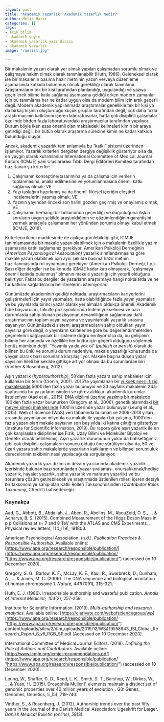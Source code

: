 ```yaml
---
layout: post
title: 'Akademik Yazarlık: Akademik Yazarlık Nedir?'
author: Melis Hazır
categories: []
tags:
- açık bilim
- akademik yayın
- akademik yazarlık yazı dizisi
- akademik yazarlık
image: "/melis1.jpg"

---
```

Bir makalenin yazarı olarak yer almak yapılan çalışmadan sorumlu olmak ve çalışmaya hakim olmak olarak tanımlanabilir (Huth, 1986). Geleneksel olarak ise bir makalenin basıma hazır metninin yazım ve/veya düzenleme aşamasında katkıda bulunmuş olmak gerekliliği olarak tanımlanır. Araştırmaların tek bir kişi tarafından planlandığı, uygulandığı ve yazıya geçirilerek bilime katkı sağlama aşamasına geldiği erken modern zamanlar için bu tanımlama her ne kadar uygun olsa da modern bilim için artık geçerli değil. Modern akademik yapılanmada araştırmalar genellikle tek bir kişi ya da birkaç kişinin oluşturduğu küçük gruplar tarafından değil, çok daha fazla araştırmacının katkılarını içeren laboratuvarlar, hatta çok disiplinli çalışmalar özelinde birden fazla laboratuvardaki araştırmacılar tarafından yapılıyor. Durum böyle iken esas önemli olan makaledeki kelimeleri kimin bir araya getirdiği değil, bir bütün olarak araştırma sürecine kimin ne kadar katkıda bulunduğu oluyor.

Ancak, akademik yazarlık tam anlamıyla bu “katkı” sistemi üzerinden işlemiyor. Yazarlık kriterleri dergiden dergiye değişiklik gösteriyor olsa da, en yaygın olarak kullanılanlar International Committee of Medical Journal Editors (ICMJE) yani Uluslararası Tıbbi Dergi Editörleri Komitesi tarafından hazırlanan şu kriterler:

1. Çalışmanın konseptine/tasarımına ya da çalışma için verilerin toplanmasına, analiz edilmesine ve yorumlanmasına önemli katkı sağlamış olmak; VE
2. Yazı taslağını hazırlamış ya da önemli fikirsel içeriğin eleştirel incelemelerini yapmış olmak; VE
3. Yazının yayından önceki son halini gözden geçirmiş ve onaylamış olmak; VE
4. Çalışmanın herhangi bir bölümünün geçerliliği ve doğruluğuna ilişkin soruların uygun şekilde araştırıldığının ve çözümlendiğinin garantisini vermek amacıyla çalışmanın her yönünden sorumlu olmayı kabul etmek (ICMJE, 2018).

Kriterlerin ikinci maddesinde de açıkça görülebildiği gibi, ICMJE tanımlamasında bir makale yazarı olabilmek için o makalenin özellikle yazım aşamasına katkı sağlamanız gerekiyor. Amerikan Psikoloji Derneğinin (_American Psychological Association)_ yazarlık sınıflandırmasına göre makale yazarı olabilmek için aynı şekilde basıma hazır metnin hazırlanmasında rol oynamanız gerekiyor (Amerikan Psikoloji Derneği, t.y.). Bazı diğer dergiler ise bu konuda ICMJE kadar katı olmayarak, “çalışmaya önemli katkıda bulunmuş” olmanın makale yazarlığı için yeterli olduğunu belirtiyor. Fakat bu dergiler de yazarların araştırmaya hangi noktalarda ve ne tür katkılar sağladıklarını belirtmelerini istemiyorlar.

Günümüzde akademinin geldiği noktada, araştırmacıların kariyerlerini geliştirmeleri için yayın yapmaları, hatta olabildiğince fazla yayın yapmaları, ve bu yayınlarda birinci yazar olarak yer almaları oldukça önemli. Akademik hibe başvuruları, fakülte pozisyonlarında kıdem yükselmesi ve bazı durumlarda sahip olunan pozisyonun devamlılığının sağlanması dahi araştırmacının toplam yayın sayısına ve yayınlardaki yazarlık sırasına dayanıyor. Günümüzdeki sistem, araştırmacıların sahip oldukları yayın sayısına göre değil, o yayınların kalitelerine göre bu değerlendirmelerden geçmelerini sağlayacak bir sisteme doğru evriliyor olsa da, bu gelişimin bilimin her alanında ve özellikle her kültür için geçerli olduğunu söylemek henüz mümkün değil. “Yayımla ya da yok ol” (_publish or perish_) olarak da bilinen bu ünlü ve sorunlu durum nedeniyle, makale yazarlığı konusunda da yaygın olarak bazı sorunlarla karşılaşılıyor. Makale başına düşen yazar sayısının hileli bir şekilde gittikçe artıyor olması da bu sorunlardan biri (Vinther & Rosenberg, 2012).

Aşırı yazarlık (_hyperauthorship_), 50’den fazla yazara sahip makaleler için kullanılan bir terim (Cronin, 2001). 2015’te yayımlanan bir [yüksek enerji fiziği makalesinde](https://journals.aps.org/prl/abstract/10.1103/PhysRevLett.114.191803) 5000’den fazla yazar bulunuyor ve 33 sayfalık makalenin 24.5 sayfasında bu yazarların isimleri ve görev aldıkları akademik kurumlar listeleniyor (Aad et al., 2015). [DNA dizilimi üzerine yazılmış bir makalede](https://www.nature.com/articles/nature04727?47,04,08,22,03,2008) 100’den fazla yazar bulunurken (Gregory et al., 2006), genetik alanındaki [bir meyve sineği makalesinde](https://www.g3journal.org/content/5/5/719.abstract) 1000’in üzerinde yazar bulunuyor (Leung et al., 2015). Web of Science (WoS) veri tabanında bulunan ve 2009-2018 yılları arasında yayımlanan milyonlarca makale ile yapılan bir çalışma, 1000’den fazla yazarı olan makale sayısının son beş yılda iki katına çıktığını gösteriyor (Institute for Scientific Information, 2019). Bu rapora göre aşırı yazarlık ile en çok karşılaşılan disiplinler ise Fizik, Uzay Bilimi ve Moleküler Biyoloji ve Genetik olarak belirlenmiş. Aşırı yazarlık durumunun yukarıda bahsettiğimiz gibi çok disiplinli çalışmaların sonucu olduğu öne sürülüyor olsa da, 50 ve üzeri yazara sahip makalelerde yazarların katkılarının ve bilimsel sorumluluk derecelerinin takibinin nasıl yapılacağı da sorgulanıyor.

Akademik yazarlık yazı dizimizin devam yazılarında akademik yazarlık içerisinde bulunan bazı sorunlardan (yazar sıralaması, onursal/konuk/hediye yazarlık, hayalet yazarlık, sahte yazarlık ve mahrum yazarlık) ve bu sorunlara çözüm getirebilecek ve araştırmada üstlenilen rolleri içeren detaylı bir taksonomiye sahip olan Katkı Rolleri Taksonomisinden (_Contributor Roles Taxonomy_, CRediT) bahsedeceğiz.

### Kaynakça

Aad, G., Abbott, B., Abdallah, J., Aben, R., Abolins, M., AbouZeid, O. S., ... & Acharya, B. S. (2015). Combined Measurement of the Higgs Boson Mass in p p Collisions at s= 7 and 8 TeV with the ATLAS and CMS Experiments_. Physical review letters, 114_(19), 191803.

American Psychological Association. (n.d.). _Publication Practices & Responsible Authorship_. Available online: [https://www.apa.org/research/responsible/publication/](https://www.apa.org/research/responsible/publication/ "https://www.apa.org/research/responsible/publication/") (accessed on 10 December 2020).

Gregory, S. G., Barlow, K. F., McLay, K. E., Kaul, R., Swarbreck, D., Dunham, A., ... & Jones, M. C. (2006). The DNA sequence and biological annotation of human chromosome 1. _Nature, 441_(7091), 315-321.

Huth, E. J. (1986). Irresponsible authorship and wasteful publication. _Annals of Internal Medicine, 104_(2), 257-259.

Institute for Scientific Information. (2019). _Multi-authorship and research analytics._ Available online: [https://clarivate.com/webofsciencegroup/wp](https://www.apa.org/research/responsible/publication/ "https://www.apa.org/research/responsible/publication/") content/uploads/sites/2/dlm_uploads/2019/12/WS419558643_ISI_Global_Research_Report_6_v9_RGB_SP.pdf (Accessed on 10 December 2020).

International Committee of Medical Journal Editors. (2018). _Defining the Role of Authors and Contributors_. Available online: [http://www.icmje.org/icmje-recommendations.pdf](https://www.apa.org/research/responsible/publication/ "https://www.apa.org/research/responsible/publication/") (accessed on 10 December 2020).

Leung, W., Shaffer, C. D., Reed, L. K., Smith, S. T., Barshop, W., Dirkes, W., ... & Yuan, H. (2015). Drosophila Muller F elements maintain a distinct set of genomic properties over 40 million years of evolution_. G3: Genes, Genomes, Genetics, 5_(5), 719-740.

Vinther, S., & Rosenberg, J. (2012). Authorship trends over the past fifty years in the Journal of the Danish Medical Association: Ugeskrift for Læger. _Danish Medical Bulletin (online), 59_(3).
